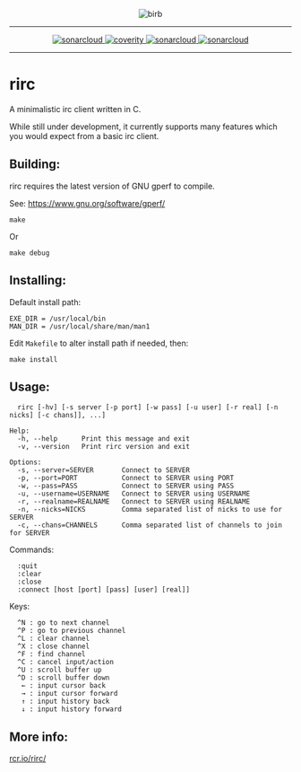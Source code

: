 <p align="center">
  <img src="https://raw.githubusercontent.com/rcr/rirc/master/docs/birb.jpg" alt="birb"/>
</p>

---

<p align="center">
  <a href="https://sonarcloud.io/dashboard?id=rcr_rirc">
    <img alt="sonarcloud" src="https://sonarcloud.io/api/project_badges/measure?project=rcr_rirc&metric=ncloc"/>
  </a>
  <a href="https://scan.coverity.com/projects/4940">
    <img alt="coverity" src="https://scan.coverity.com/projects/4940/badge.svg"/>
  </a>
  <a href="https://sonarcloud.io/dashboard?id=rcr_rirc">
    <img alt="sonarcloud" src="https://sonarcloud.io/api/project_badges/measure?project=rcr_rirc&metric=sqale_rating"/>
  </a>
  <a href="https://sonarcloud.io/dashboard?id=rcr_rirc">
    <img alt="sonarcloud" src="https://sonarcloud.io/api/project_badges/measure?project=rcr_rirc&metric=security_rating"/>
  </a>
</p>

---

# rirc
A minimalistic irc client written in C.

While still under development, it currently supports many
features which you would expect from a basic irc client.

## Building:
rirc requires the latest version of GNU gperf to compile.

See: https://www.gnu.org/software/gperf/

```
make
```
Or
```
make debug
```

## Installing:
Default install path:
```
EXE_DIR = /usr/local/bin
MAN_DIR = /usr/local/share/man/man1
```
Edit `Makefile` to alter install path if needed, then:
```
make install
```

## Usage:
```
  rirc [-hv] [-s server [-p port] [-w pass] [-u user] [-r real] [-n nicks] [-c chans]], ...]

Help:
  -h, --help      Print this message and exit
  -v, --version   Print rirc version and exit

Options:
  -s, --server=SERVER       Connect to SERVER
  -p, --port=PORT           Connect to SERVER using PORT
  -w, --pass=PASS           Connect to SERVER using PASS
  -u, --username=USERNAME   Connect to SERVER using USERNAME
  -r, --realname=REALNAME   Connect to SERVER using REALNAME
  -n, --nicks=NICKS         Comma separated list of nicks to use for SERVER
  -c, --chans=CHANNELS      Comma separated list of channels to join for SERVER
```

Commands:
```
  :quit
  :clear
  :close
  :connect [host [port] [pass] [user] [real]]
```

Keys:
```
  ^N : go to next channel
  ^P : go to previous channel
  ^L : clear channel
  ^X : close channel
  ^F : find channel
  ^C : cancel input/action
  ^U : scroll buffer up
  ^D : scroll buffer down
   ← : input cursor back
   → : input cursor forward
   ↑ : input history back
   ↓ : input history forward
```

## More info:
[rcr.io/rirc/](http://rcr.io/rirc/)
